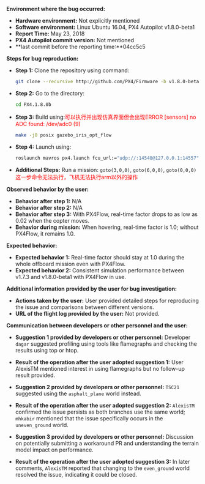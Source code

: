 **Environment where the bug occurred:**

- **Hardware environment:** Not explicitly mentioned
- **Software environment:** Linux Ubuntu 16.04, PX4 Autopilot v1.8.0-beta1
- **Report Time:** May 23, 2018
- **PX4 Autopilot commit version:** Not mentioned
- **last commit before the reporting time:**04cc5c5

**Steps for bug reproduction:**

- **Step 1:** Clone the repository using command: 
  
  ```bash
  git clone --recursive http://github.com/PX4/Firmware -b v1.8.0-beta1 PX4.1.8.0b
  ```
- **Step 2:** Go to the directory: 
  ```bash
  cd PX4.1.8.0b
  ```
- **Step 3:** Build using:<font color='red'>可以执行并出现仿真界面但会出现ERROR [sensors] no ADC found: /dev/adc0 (9)</font>
  
  ```bash
  make -j8 posix gazebo_iris_opt_flow
  ```
- **Step 4:** Launch using:
  
  ```bash
  roslaunch mavros px4.launch fcu_url:="udp://:14540@127.0.0.1:14557"
  ```
- **Additional Steps:** Run a mission: `goto(3,0,0)`, `goto(6,0,0)`, `goto(0,0,0)`<font color='red'>这一步命令无法执行，飞机无法执行arm以外的操作</font>

**Observed behavior by the user:**

- **Behavior after step 1:** N/A
- **Behavior after step 2:** N/A
- **Behavior after step 3:** With PX4Flow, real-time factor drops to as low as 0.02 when the copter moves.
- **Behavior during mission:** When hovering, real-time factor is 1.0; without PX4Flow, it remains 1.0.

**Expected behavior:**

- **Expected behavior 1:** Real-time factor should stay at 1.0 during the whole offboard mission even with PX4Flow.
- **Expected behavior 2:** Consistent simulation performance between v1.7.3 and v1.8.0-beta1 with PX4Flow in use.

**Additional information provided by the user for bug investigation:**

- **Actions taken by the user:** User provided detailed steps for reproducing the issue and comparisons between different versions.
- **URL of the flight log provided by the user:** Not provided.

**Communication between developers or other personnel and the user:**

- **Suggestion 1 provided by developers or other personnel:** Developer `dagar` suggested profiling using tools like flamegraphs and checking the results using top or htop.
- **Result of the operation after the user adopted suggestion 1:** User AlexisTM mentioned interest in using flamegraphs but no follow-up result provided.

- **Suggestion 2 provided by developers or other personnel:** `TSC21` suggested using the `asphalt_plane` world instead.
- **Result of the operation after the user adopted suggestion 2:** `AlexisTM` confirmed the issue persists as both branches use the same world; `mhkabir` mentioned that the issue specifically occurs in the `uneven_ground` world.

- **Suggestion 3 provided by developers or other personnel:** Discussion on potentially submitting a workaround PR and understanding the terrain model impact on performance.

- **Result of the operation after the user adopted suggestion 3:** In later comments, `AlexisTM` reported that changing to the `even_ground` world resolved the issue, indicating it could be closed.

